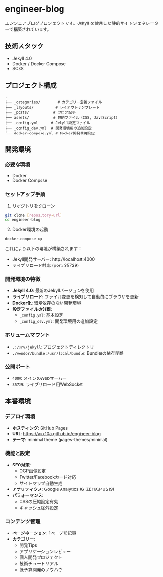 # engineer-blog

エンジニアブログプロジェクトです。Jekyll を使用した静的サイトジェネレーターで構築されています。

## 技術スタック

- Jekyll 4.0
- Docker / Docker Compose
- SCSS

## プロジェクト構成

```
.
├── _categories/        # カテゴリー定義ファイル
├── _layouts/          # レイアウトテンプレート
├── _posts/           # ブログ記事
├── assets/           # 静的ファイル（CSS, JavaScript）
├── _config.yml      # Jekyll設定ファイル
├── _config_dev.yml  # 開発環境用の追加設定
└── docker-compose.yml # Docker開発環境設定
```

## 開発環境

### 必要な環境

- Docker
- Docker Compose

### セットアップ手順

1. リポジトリをクローン
```bash
git clone [repository-url]
cd engineer-blog
```

2. Docker環境の起動
```bash
docker-compose up
```

これにより以下の環境が構築されます：
- Jekyll開発サーバー: http://localhost:4000
- ライブリロード対応 (port: 35729)

### 開発環境の特徴

- **Jekyll 4.0**: 最新のJekyllバージョンを使用
- **ライブリロード**: ファイル変更を検知して自動的にブラウザを更新
- **Docker化**: 環境依存のない開発環境
- **設定ファイルの分離**: 
  - `_config.yml`: 基本設定
  - `_config_dev.yml`: 開発環境用の追加設定

### ボリュームマウント

- `.:/srv/jekyll`: プロジェクトディレクトリ
- `./vendor/bundle:/usr/local/bundle`: Bundlerの依存関係

### 公開ポート

- `4000`: メインのWebサーバー
- `35729`: ライブリロード用WebSocket

## 本番環境

### デプロイ環境

- **ホスティング**: GitHub Pages
- **URL**: https://aux10a.github.io/engineer-blog
- **テーマ**: minimal theme (pages-themes/minimal)

### 機能と設定

- **SEO対策**:
  - OGP画像設定
  - Twitter/Facebookカード対応
  - サイトマップ自動生成
- **アナリティクス**: Google Analytics (G-ZEHXJ40S19)
- **パフォーマンス**:
  - CSSの圧縮設定有効
  - キャッシュ除外設定

### コンテンツ管理

- **ページネーション**: 1ページ12記事
- **カテゴリー**:
  - 開発Tips
  - アプリケーションレビュー
  - 個人開発プロジェクト
  - 技術チュートリアル
  - 低予算開発のノウハウ
